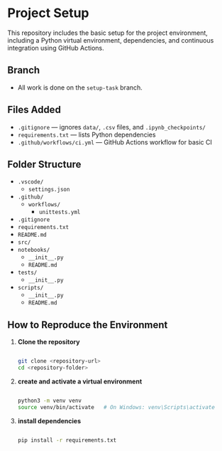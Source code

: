 # Project Setup

This repository includes the basic setup for the project environment, including a Python virtual environment, dependencies, and continuous integration using GitHub Actions.

## Branch

- All work is done on the `setup-task` branch.

## Files Added

- `.gitignore` — ignores `data/`, `.csv` files, and `.ipynb_checkpoints/`
- `requirements.txt` — lists Python dependencies
- `.github/workflows/ci.yml` — GitHub Actions workflow for basic CI

## Folder Structure

- `.vscode/`
  - `settings.json`
- `.github/`
  - `workflows/`
    - `unittests.yml`
- `.gitignore`
- `requirements.txt`
- `README.md`
- `src/`
- `notebooks/`
  - `__init__.py`
  - `README.md`
- `tests/`
  - `__init__.py`
- `scripts/`
  - `__init__.py`
  - `README.md`

## How to Reproduce the Environment

1. **Clone the repository**

   ```bash

   git clone <repository-url>
   cd <repository-folder>

   ```

2. **create and activate a virtual environment**

   ```bash

   python3 -m venv venv
   source venv/bin/activate   # On Windows: venv\Scripts\activate

   ```

3. **install dependencies**

   ```bash

   pip install -r requirements.txt

   ```
